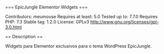 === EpicJungle Elementor Widgets ===

Contributors: meumouse
Requires at least: 5.0
Tested up to: 7.7.0
Requires PHP: 7.3
Stable tag: 1.2.0
License: GPLv3 http://www.gnu.org/licenses/gpl-3.0.html


== Description ==

Widgets para Elementor exclusivos para o tema WordPress EpicJungle.
